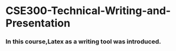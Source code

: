 # CSE300-Technical-Writing-and-Presentation

### In this course,Latex as a writing tool was introduced.

